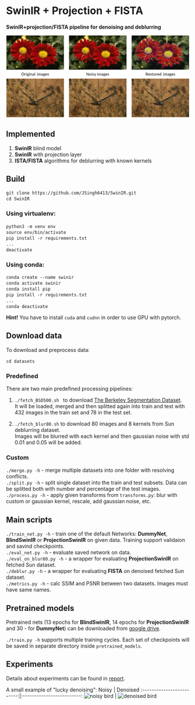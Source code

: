 # SwinIR + Projection + FISTA

**SwinIR+projection/FISTA pipeline for denoising and deblurring**

![poster](resources/poster.png)

## Implemented
1. **SwinIR** blind model
2. **SwinIR** with projection layer
3. **ISTA/FISTA** algorithms for deblurring with known kernels

## Build

```
git clone https://github.com/JSingh6413/SwinIR.git
cd SwinIR
```

### Using virtualenv:
```
python3 -m venv env
source env/bin/activate
pip install -r requirements.txt
...
deactivate
```

### Using conda:
```
conda create --name swinir
conda activate swinir
conda install pip
pip install -r requirements.txt
...
conda deactivate
```

**Hint!** You have to install ```cuda``` and ```cudnn``` in order to use GPU with pytorch.

## Download data

To download and preprocess data:
```
cd datasets
```

### Predefined 

There are two main predefined processing pipelines:
1. ```./fetch_BSD500.sh ``` to download [The Berkeley Segmentation Dataset](https://www2.eecs.berkeley.edu/Research/Projects/CS/vision/bsds/). \
  It will be loaded, merged and then splitted again into train and test with 432 images in the train set and 78 in the test set.


2. ```./fetch_blur80.sh``` to download 80 images and 8 kernels from Sun deblurring dataset.\
  Images will be blurred with each kernel and then gaussian noise with std 0.01 and 0.05 will be added.
  
### Custom
```./merge.py -h``` - merge multiple datasets into one folder with resolving conflicts.\
```./split.py -h``` - split single dataset into the train and test subsets. Data can be splitted both with number and percentage of the test images.\
```./process.py -h``` - apply given transforms from ```transforms.py```: blur with custom or gaussian kernel, rescale, add gaussian noise, etc.
  
## Main scripts
```./train_net.py -h``` - train one of the default Networks: **DummyNet**, **BlindSwinIR** or **ProjectionSwinIR** on given data. Training support validaion and savind checkpoints. \
```./eval_net.py -h``` - evaluate saved network on data. \
```./eval_on_blur80.py -h``` - a wrapper for evaluating **ProjectionSwinIR** on fetched Sun dataset. \
```./deblur.py -h``` - a wrapper for evaluating **FISTA** on denoised fetched Sun dataset. \
```./metrics.py -h``` - calc SSIM and PSNR between two datasets. Images must have same names.

## Pretrained models

Pretrained nets (13 epochs for **BlindSwinIR**, 14 epochs for **ProjectionSwinIR** and 30 - for **DummyNet**) can be downloaded from [google drive](https://drive.google.com/drive/folders/1CHyC6CHViJ3EPaU6C2dl1NwZp_iBRwHq?usp=sharing).

```./train.py -h``` supports multiple training cycles. Each set of checkpoints will be saved in separate directory inside ```pretrained_models```.

## Experiments
Details about experiments can be found in [report](https://drive.google.com/file/d/1LF7yk1exeQ5cLmijzI17GrOHtsL8mC8I/view?usp=sharing).

A small example of "lucky denoising":
Noisy                      |  Denoised
:-------------------------:|:-------------------------:
![noisy bird](resources/noisy.jpg)   |  ![denoised bird](resources/denoised.jpg)

